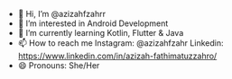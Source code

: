- 👋 Hi, I’m @azizahfzahrr
- 👀 I’m interested in Android Development
- 🌱 I’m currently learning Kotlin, Flutter & Java
- 📫 How to reach me
  Instagram: @azizahfzahr
  Linkedin: https://www.linkedin.com/in/azizah-fathimatuzzahro/
- 😄 Pronouns: She/Her

<!---
azizahfzahrr/azizahfzahrr is a ✨ special ✨ repository because its `README.md` (this file) appears on your GitHub profile.
You can click the Preview link to take a look at your changes.
--->
